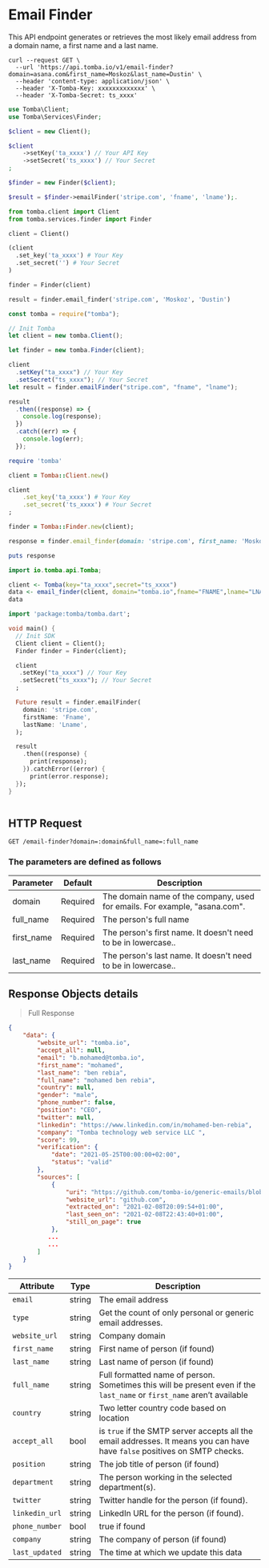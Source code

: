 # Email Finder

This API endpoint generates or retrieves the most likely email address from a domain name, a first name and a last name.

```shell
curl --request GET \
  --url 'https://api.tomba.io/v1/email-finder?domain=asana.com&first_name=Moskoz&last_name=Dustin' \
  --header 'content-type: application/json' \
  --header 'X-Tomba-Key: xxxxxxxxxxxxx' \
  --header 'X-Tomba-Secret: ts_xxxx'
```

```php
use Tomba\Client;
use Tomba\Services\Finder;

$client = new Client();

$client
    ->setKey('ta_xxxx') // Your API Key
    ->setSecret('ts_xxxx') // Your Secret
;

$finder = new Finder($client);

$result = $finder->emailFinder('stripe.com', 'fname', 'lname');.

```

```python
from tomba.client import Client
from tomba.services.finder import Finder

client = Client()

(client
  .set_key('ta_xxxx') # Your Key
  .set_secret('') # Your Secret
)

finder = Finder(client)

result = finder.email_finder('stripe.com', 'Moskoz', 'Dustin')

```

```javascript
const tomba = require("tomba");

// Init Tomba
let client = new tomba.Client();

let finder = new tomba.Finder(client);

client
  .setKey("ta_xxxx") // Your Key
  .setSecret("ts_xxxx"); // Your Secret
let result = finder.emailFinder("stripe.com", "fname", "lname");

result
  .then((response) => {
    console.log(response);
  })
  .catch((err) => {
    console.log(err);
  });
```

```ruby
require 'tomba'

client = Tomba::Client.new()

client
    .set_key('ta_xxxx') # Your Key
    .set_secret('ts_xxxx') # Your Secret
;

finder = Tomba::Finder.new(client);

response = finder.email_finder(domain: 'stripe.com', first_name: 'Moskoz', last_name: 'Dustin');

puts response

```

```java
import io.tomba.api.Tomba;

```

```r
client <- Tomba(key="ta_xxxx",secret="ts_xxxx")
data <- email_finder(client, domain="tomba.io",fname="FNAME",lname="LNAME")
data
```

```dart
import 'package:tomba/tomba.dart';

void main() {
  // Init SDK
  Client client = Client();
  Finder finder = Finder(client);

  client
   .setKey("ta_xxxx") // Your Key
   .setSecret("ts_xxxx"); // Your Secret
  ;

  Future result = finder.emailFinder(
    domain: 'stripe.com',
    firstName: 'Fname',
    lastName: 'Lname',
  );

  result
    .then((response) {
      print(response);
    }).catchError((error) {
      print(error.response);
  });
}

```

```powershell

```

## HTTP Request

`GET /email-finder?domain=:domain&full_name=:full_name`

### The parameters are defined as follows

| Parameter  | Default  | Description                                                                |
| ---------- | -------- | -------------------------------------------------------------------------- |
| domain     | Required | The domain name of the company, used for emails. For example, "asana.com". |
| full_name  | Required | The person's full name                                                     |
| first_name | Required | The person's first name. It doesn't need to be in lowercase..              |
| last_name  | Required | The person's last name. It doesn't need to be in lowercase..               |

## Response Objects details

> Full Response

```json
{
    "data": {
        "website_url": "tomba.io",
        "accept_all": null,
        "email": "b.mohamed@tomba.io",
        "first_name": "mohamed",
        "last_name": "ben rebia",
        "full_name": "mohamed ben rebia",
        "country": null,
        "gender": "male",
        "phone_number": false,
        "position": "CEO",
        "twitter": null,
        "linkedin": "https://www.linkedin.com/in/mohamed-ben-rebia",
        "company": "Tomba technology web service LLC ",
        "score": 99,
        "verification": {
            "date": "2021-05-25T00:00:00+02:00",
            "status": "valid"
        },
        "sources": [
            {
                "uri": "https://github.com/tomba-io/generic-emails/blob/084fc1a63d3cdaf9a34f255bedc2baea49a8e8b9/src/lib/validation/hash.ts",
                "website_url": "github.com",
                "extracted_on": "2021-02-08T20:09:54+01:00",
                "last_seen_on": "2021-02-08T22:43:40+01:00",
                "still_on_page": true
            },
           ...
           ...
        ]
    }
}
```

| Attribute      | Type   | Description                                                                                                                |
| -------------- | ------ | -------------------------------------------------------------------------------------------------------------------------- |
| `email`        | string | The email address                                                                                                          |
| `type`         | string | Get the count of only personal or generic email addresses.                                                                 |
| `website_url`  | string | Company domain                                                                                                             |
| `first_name`   | string | First name of person (if found)                                                                                            |
| `last_name`    | string | Last name of person (if found)                                                                                             |
| `full_name`    | string | Full formatted name of person. Sometimes this will be present even if the `last_name` or `first_name` aren’t available     |
| `country`      | string | Two letter country code based on location                                                                                  |
| `accept_all`   | bool   | is `true` if the SMTP server accepts all the email addresses. It means you can have have `false` positives on SMTP checks. |
| `position`     | string | The job title of person (if found)                                                                                         |
| `department`   | string | The person working in the selected department(s).                                                                          |
| `twitter`      | string | Twitter handle for the person (if found).                                                                                  |
| `linkedin_url` | string | LinkedIn URL for the person (if found).                                                                                    |
| `phone_number` | bool   | true if found                                                                                                              |
| `company`      | string | The company of person (if found)                                                                                           |
| `last_updated` | string | The time at which we update this data                                                                                      |
